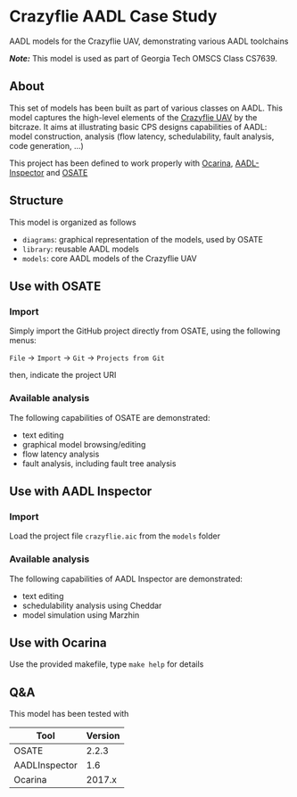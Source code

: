 # Crazyflie AADL Case Study

AADL models for the Crazyflie UAV, demonstrating various AADL toolchains

***Note:*** This model is used as part of Georgia Tech OMSCS Class CS7639. 

## About

This set of models has been built as part of various classes on
AADL.
This model captures the high-level elements of the [Crazyflie
UAV](https://www.bitcraze.io) by the bitcraze. It aims at illustrating basic CPS designs capabilities of AADL: model construction, analysis (flow latency, schedulability, fault analysis, code generation, ...)

This project has been defined to work properly with [Ocarina](https://github.com/OpenAADL/ocarina), [AADL-Inspector](http://www.ellidiss.com/products/aadl-inspector/) and [OSATE](http://osate.org)

## Structure

This model is organized as follows
- `diagrams`: graphical representation of the models, used by OSATE
- `library`: reusable AADL models
- `models`: core AADL models of the Crazyflie UAV

## Use with OSATE

### Import

Simply import the GitHub project directly from OSATE, using the following menus:

  `File` -> `Import` -> `Git` -> `Projects from Git`

then, indicate the project URI

### Available analysis

The following capabilities of OSATE are demonstrated:
- text editing
- graphical model browsing/editing
- flow latency analysis
- fault analysis, including fault tree analysis

## Use with AADL Inspector

### Import

Load the project file `crazyflie.aic` from the `models` folder

### Available analysis

The following capabilities of AADL Inspector are demonstrated:
- text editing
- schedulability analysis using Cheddar
- model simulation using Marzhin

## Use with Ocarina

Use the provided makefile, type `make help` for details

## Q&A

This model has been tested with

|Tool           | Version |
|---------------|---------|
| OSATE         | 2.2.3   |
| AADLInspector | 1.6     |
| Ocarina       | 2017.x  |
